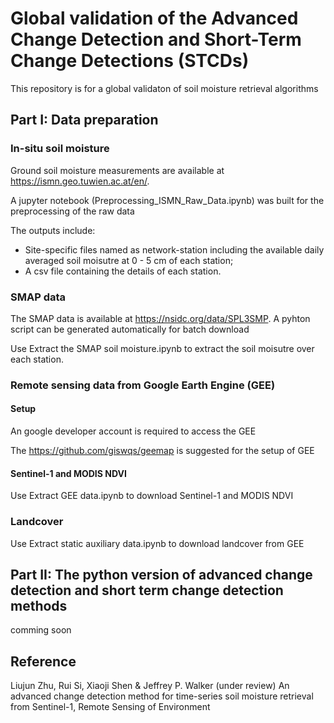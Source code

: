 # Global validation of the Advanced Change Detection and Short-Term Change Detections (STCDs)
This repository is for a global validaton of soil moisture retrieval algorithms

## Part I: Data preparation

### In-situ soil moisture
Ground soil moisture measurements are available at https://ismn.geo.tuwien.ac.at/en/.

A jupyter notebook (Preprocessing_ISMN_Raw_Data.ipynb) was built for the preprocessing of the raw data

The outputs include: 
- Site-specific files named as network-station including the available daily averaged soil moisutre at 0 - 5 cm of each station;
- A csv file containing the details of each station.

### SMAP data
The SMAP data is available at https://nsidc.org/data/SPL3SMP. A pyhton script can be generated automatically for batch download

Use Extract the SMAP soil moisture.ipynb to extract the soil moisutre over each station.

### Remote sensing data from Google Earth Engine (GEE)
#### Setup
An google developer account is required to access the GEE

The https://github.com/giswqs/geemap is suggested for the setup of GEE

#### Sentinel-1 and MODIS NDVI
Use Extract GEE data.ipynb to download Sentinel-1 and MODIS NDVI

### Landcover
Use Extract static auxiliary data.ipynb to download landcover from GEE

## Part II: The python version of advanced change detection and short term change detection methods
comming soon


## Reference
Liujun Zhu, Rui Si, Xiaoji Shen & Jeffrey P. Walker (under review) An advanced change detection method for time-series soil moisture retrieval from Sentinel-1, Remote Sensing of Environment

